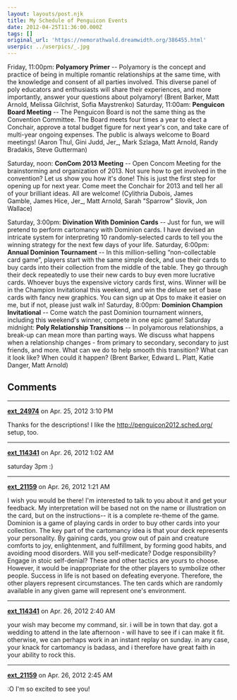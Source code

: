 ```yaml
---
layout: layouts/post.njk
title: My Schedule of Penguicon Events
date: 2012-04-25T11:36:00.000Z
tags: []
original_url: 'https://nemorathwald.dreamwidth.org/386455.html'
userpic: ../userpics/_.jpg
---
```

Friday, 11:00pm: **Polyamory Primer** -- Polyamory is the concept and practice of being in multiple romantic relationships at the same time, with the knowledge and consent of all parties involved. This diverse panel of poly educators and enthusiasts will share their experiences, and more importantly, answer your questions about polyamory! (Brent Barker, Matt Arnold, Melissa Gilchrist, Sofia Maystrenko) Saturday, 11:00am: **Penguicon Board Meeting** -- The Penguicon Board is not the same thing as the Convention Committee. The Board meets four times a year to elect a Conchair, approve a total budget figure for next year's con, and take care of multi-year ongoing expenses. The public is always welcome to Board meetings! (Aaron Thul, Gini Judd, Jer\_, Mark Szlaga, Matt Arnold, Randy Bradakis, Steve Gutterman)

Saturday, noon: **ConCom 2013 Meeting** -- Open Concom Meeting for the brainstorming and organization of 2013. Not sure how to get involved in the convention? Let us show you how it's done! This is just the first step for opening up for next year. Come meet the Conchair for 2013 and tell her all of your brilliant ideas. All are welcome! (Cylithria Dubois, James Gamble, James Hice, Jer\_, Matt Arnold, Sarah "Sparrow" Slovik, Jon Wallace)

Saturday, 3:00pm: **Divination With Dominion Cards** -- Just for fun, we will pretend to perform cartomancy with Dominion cards. I have devised an intricate system for interpreting 10 randomly-selected cards to tell you the winning strategy for the next few days of your life. Saturday, 6:00pm: **Annual Dominion Tournament** -- In this million-selling “non-collectable card game”, players start with the same simple deck, and use their cards to buy cards into their collection from the middle of the table. They go through their deck repeatedly to use their new cards to buy even more lucrative cards. Whoever buys the expensive victory cards first, wins. Winner will be in the Champion Invitational this weekend, and win the deluxe set of base cards with fancy new graphics. You can sign up at Ops to make it easier on me, but if not, please just walk in! Saturday, 8:00pm: **Dominion Champion Invitational** -- Come watch the past Dominion tournament winners, including this weekend's winner, compete in one epic game! Saturday midnight: **Poly Relationship Transitions** -- In polyamorous relationships, a break-up can mean more than parting ways. We discuss what happens when a relationship changes - from primary to secondary, secondary to just friends, and more. What can we do to help smooth this transition? What can it look like? When could it happen? (Brent Barker, Edward L. Platt, Katie Danger, Matt Arnold)

## Comments

---

**[ext_24974](https://www.dreamwidth.org/users/ext_24974)** on Apr. 25, 2012 3:10 PM

Thanks for the descriptions! I like the http://penguicon2012.sched.org/ setup, too.

---

**[ext_114341](https://www.dreamwidth.org/users/ext_114341)** on Apr. 26, 2012 1:02 AM

saturday 3pm :)

---

**[ext_21159](https://www.dreamwidth.org/users/ext_21159)** on Apr. 26, 2012 1:21 AM

I wish you would be there! I'm interested to talk to you about it and get your feedback. My interpretation will be based not on the name or illustration on the card, but on the instructions-- it is a complete re-theme of the game. Dominion is a game of playing cards in order to buy other cards into your collection. The key part of the cartomancy idea is that your deck represents your personality. By gaining cards, you grow out of pain and creature comforts to joy, enlightenment, and fulfillment, by forming good habits, and avoiding mood disorders. Will you self-medicate? Dodge responsibility? Engage in stoic self-denial? These and other tactics are yours to choose. However, it would be inappropriate for the other players to symbolize other people. Success in life is not based on defeating everyone. Therefore, the other players represent circumstances. The ten cards which are randomly available in any given game will represent one's environment.

---

**[ext_114341](https://www.dreamwidth.org/users/ext_114341)** on Apr. 26, 2012 2:40 AM

your wish may become my command, sir. i will be in town that day. got a wedding to attend in the late afternoon - will have to see if i can make it fit. otherwise, we can perhaps work in an instant replay on sunday. in any case, your knack for cartomancy is badass, and i therefore have great faith in your ability to rock this.

---

**[ext_21159](https://www.dreamwidth.org/users/ext_21159)** on Apr. 26, 2012 2:45 AM

:O I'm so excited to see you!
